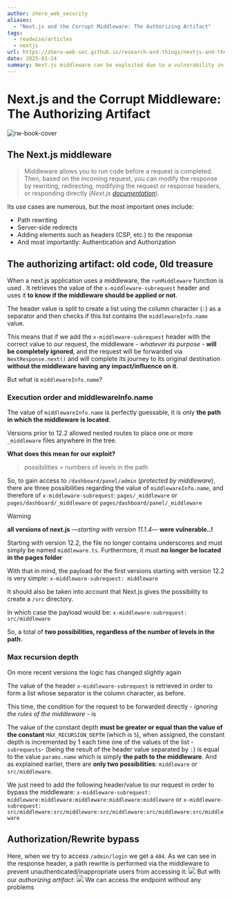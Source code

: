 ```yaml
---
author: zhero_web_security
aliases:
  - "Next.js and the Corrupt Middleware: The Authorizing Artifact"
tags:
  - readwise/articles
  - nextjs
url: https://zhero-web-sec.github.io/research-and-things/nextjs-and-the-corrupt-middleware?__readwiseLocation=
date: 2025-03-24
summary: Next.js middleware can be exploited due to a vulnerability in older versions, allowing attackers to bypass authentication and authorization by manipulating the `x-middleware-subrequest` header. This issue affects Next.js versions starting from 11.1.4 and was only fixed in later updates. Developers are advised to either update to a secure version or block requests containing the vulnerable header to mitigate risks.
---
```

# Next.js and the Corrupt Middleware: The Authorizing Artifact

![rw-book-cover](https://readwise-assets.s3.amazonaws.com/static/images/article1.be68295a7e40.png)


## The Next.js middleware

> Middleware allows you to run code before a request is completed. Then, based on the incoming request, you can modify the response by rewriting, redirecting, modifying the request or response headers, or responding directly (*Next.js [documentation](https://nextjs.org/docs/app/building-your-application/routing/middleware)*). [](https://read.readwise.io/read/01jq477b56q7makw507r50genv)


Its use cases are numerous, but the most important ones include:
- Path rewriting
- Server-side redirects
- Adding elements such as headers (CSP, etc.) to the response
- And most importantly: Authentication and Authorization [](https://read.readwise.io/read/01jq478a7j15tzzc0vgj2pfsxg)

## The authorizing artifact: old code, 0ld treasure 

When a next.js application uses a middleware, the `runMiddleware` function is used [](https://read.readwise.io/read/01jq47ad5g0kbft6jf9pqsxmmf). It retrieves the value of the `x-middleware-subrequest` header and uses it **to know if the middleware should be applied or not**. [](https://read.readwise.io/read/01jq47apvs5kjtfje521bv7gp5)

The header value is split to create a list using the column character (`:`) as a separator and then checks if this list contains the `middlewareInfo.name` value. [](https://read.readwise.io/read/01jq47bzt059v65k35ghj0rkc7)

This means that if we add the `x-middleware-subrequest` header with the correct value to our request, the middleware - *whatever its purpose* - **will be completely ignored**, and the request will be forwarded via `NextResponse.next()` and will complete its journey to its original destination **without the middleware having any impact/influence on it**. [](https://read.readwise.io/read/01jq47cj0nm164cen045d8efaf)

But what is `middlewareInfo.name`? [](https://read.readwise.io/read/01jq47dfjktspt5vh0mp629gp9)

### Execution order and middlewareInfo.name

The value of `middlewareInfo.name` is perfectly guessable, it is only **the path in which the middleware is located**. [](https://read.readwise.io/read/01jq47e4qxth9fqdv7sxptf1rb)

Versions prior to 12.2 allowed nested routes to place one or more `_middleware` files anywhere in the tree. [](https://read.readwise.io/read/01jq47mdhwdtd2f8ym479m49e5)

**What does this mean for our exploit?**
> possibilities = numbers of levels in the path [](https://read.readwise.io/read/01jq47mn4rcrn90km28k3x6rtz)

So, to gain access to `/dashboard/panel/admin` (*protected by middleware*), there are three possibilities regarding the value of `middlewareInfo.name`, and therefore of `x-middleware-subrequest`:
`pages/_middleware`
or
`pages/dashboard/_middleware`
or
`pages/dashboard/panel/_middleware` [](https://read.readwise.io/read/01jq47ndze5ckans0reh1jhdgd)

>[!warning]
>**all versions of next.js** —*starting with version 11.1.4*— **were vulnerable..!** [](https://read.readwise.io/read/01jq47pebwsgts23p4nrp0gych)

Starting with version 12.2, the file no longer contains underscores and must simply be named `middleware.ts`. Furthermore, it must **no longer be located in the pages folder** [](https://read.readwise.io/read/01jq47qa4yf2hb3n9y1b5bnvk9)

With that in mind, the payload for the first versions starting with version 12.2 is very simple:
`x-middleware-subrequest: middleware` [](https://read.readwise.io/read/01jq47qj8j3cnwgaqb5n90wxq5)

It should also be taken into account that Next.js gives the possibility to create a `/src` directory. [](https://read.readwise.io/read/01jq47r669wpgzsvj06ps5gcxw)

In which case the payload would be:
`x-middleware-subrequest: src/middleware`

So, a total of **two possibilities, regardless of the number of levels in the path**. [](https://read.readwise.io/read/01jq47rekkb5snkwwk46sk5m7n)


### Max recursion depth
On more recent versions the logic has changed slightly again [](https://read.readwise.io/read/01jq47rv3a2phqn31f1ce2tr4t)

The value of the header `x-middleware-subrequest` is retrieved in order to form a list whose separator is the column character, as before. [](https://read.readwise.io/read/01jq47sec9aym3vpgaw7jrmysp)

This time, the condition for the request to be forwarded directly - *ignoring the rules of the middleware* - is [](https://read.readwise.io/read/01jq47sxvgm2jx767w8sg7rssj)

The value of the constant depth **must be greater or equal than the value of the constant** `MAX_RECURSION_DEPTH` (which is `5`), when assigned, the constant depth is incremented by 1 each time one of the values ​​of the list -`subrequests`- (being the result of the header value separated by `:`) is equal to the value `params.name` which is simply **the path to the middleware**. And as explained earlier, there are **only two possibilities**: `middleware` or `src/middleware`. [](https://read.readwise.io/read/01jq47th5k1xxfszc9sb4wrasp)

We just need to add the following header/value to our request in order to bypass the middleware:
`x-middleware-subrequest: middleware:middleware:middleware:middleware:middleware`
or
`x-middleware-subrequest: src/middleware:src/middleware:src/middleware:src/middleware:src/middleware` [](https://read.readwise.io/read/01jq47tvrt6aa1d3ft9nc8j3b4)

## Authorization/Rewrite bypass
Here, when we try to access `/admin/login` we get a `404`. As we can see in the response header, a path rewrite is performed via the middleware to prevent unauthenticated/inappropriate users from accessing it:
![](https://zhero-web-sec.github.io/images/next-middleware-6.png)
But with our *authorizing artifact*:
![](https://zhero-web-sec.github.io/images/next-middleware-7.png)
We can access the endpoint without any problems [](https://read.readwise.io/read/01jq47w2ks54mbpb5x3cm5qxx4)

